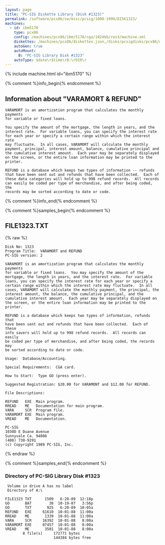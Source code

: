 ```yaml
---
layout: page
title: "PC-SIG Diskette Library (Disk #1323)"
permalink: /software/pcx86/sw/misc/pcsig/1000-1999/DISK1323/
machines:
  - id: ibm5170
    type: pcx86
    config: /machines/pcx86/ibm/5170/cga/1024kb/rev3/machine.xml
    diskettes: /machines/pcx86/diskettes.json,/disks/pcsigdisks/pcx86/diskettes.json
    autoGen: true
    autoMount:
      B: "PC-SIG Library Disk #1323"
    autoType: $date\r$time\rB:\rDIR\r
---
```


{% include machine.html id="ibm5170" %}

{% comment %}info_begin{% endcomment %}

## Information about "VARAMORT & REFUND"

    VARAMORT is an amortization program that calculates the monthly
    payments
    for variable or fixed loans.
    
    You specify the amount of the mortgage, the length in years, and the
    interest rate.  For variable loans, you can specify the interest rate
    for each year or specify a certain range within which the interest rate
    may fluctuate.  In all cases, VARAMORT will calculate the monthly
    payment, principal, interest amount, balance, cumulative principal and
    the cumulative interest amount.  Each year may be separately displayed
    on the screen, or the entire loan information may be printed to the
    printer.
    
    REFUND is a database which keeps two types of information -- refunds
    that have been sent out and refunds that have been collected.  Each of
    these data categories will hold up to 998 refund records.  All records
    can easily be coded per type of merchandise, and after being coded, the
    records may be sorted according to date or code.
{% comment %}info_end{% endcomment %}

{% comment %}samples_begin{% endcomment %}

## FILE1323.TXT

{% raw %}
```
Disk No: 1323
Program Title:  VARAMORT and REFUND
PC-SIG version: 2

VARAMORT is an amortization program that calculates the monthly payments
for variable or fixed loans.  You may specify the amount of the
mortgage, the length in years, and the interest rate.  For variable
loans, you can specify the interest rate for each year or specify a
certain range within which the interest rate may fluctuate.  In all
cases, VARAMORT will calculate the monthly payment, the principal, the
interest amount, the balance, the cumulative principal, and the
cumulative interest amount.  Each year may be separately displayed on
the screen, or the entire loan information may be printed to the
printer.

REFUND is a database which keeps two types of information, refunds that
have been sent out and refunds that have been collected.  Each of these
info savers will hold up to 998 refund records.  All records can easily
be coded per type of merchandise, and after being coded, the records may
be sorted according to date or code.

Usage:  Database/Accounting.

Special Requirements:  CGA card.

How to Start:  Type GO (press enter).

Suggested Registration: $20.00 for VARAMONT and $12.00 for REFUND.

File Descriptions:

REFUND   EXE  Main program.
RREAD    ME   Documentation for main program.
VARA     SCR  Program file.
VARAMORT EXE  Main program.
VREAD    ME   Documentation.

PC-SIG
1030D E Duane Avenue
Sunnyvale Ca. 94086
(408) 730-9291
(c) Copyright 1989 PC-SIG, Inc.

```
{% endraw %}

{% comment %}samples_end{% endcomment %}

### Directory of PC-SIG Library Disk #1323

     Volume in drive A has no label
     Directory of A:\

    FILE1323 TXT      1509   6-20-89  12:18p
    GO       BAT        38  10-19-87   3:56p
    GO       TXT       925   6-20-89  10:05a
    REFUND   EXE     61610  10-01-88  11:00a
    RREAD    ME       1339  10-01-88  11:00a
    VARA     SCR     16392  10-01-88   8:00a
    VARAMORT EXE     87457  10-01-88   8:00a
    VREAD    ME       3501  10-01-88   8:00a
            8 file(s)     172771 bytes
                          144384 bytes free
